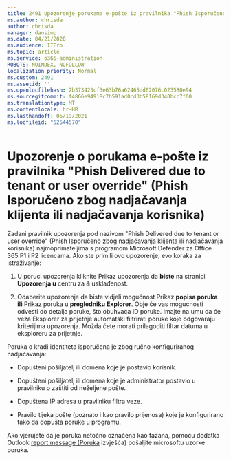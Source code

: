 ```yaml
---
title: 2491 Upozorenje porukama e-pošte iz pravilnika "Phish Isporučeno zbog klijenta ili nadjačavanja korisnika"
ms.author: chrisda
author: chrisda
manager: dansimp
ms.date: 04/21/2020
ms.audience: ITPro
ms.topic: article
ms.service: o365-administration
ROBOTS: NOINDEX, NOFOLLOW
localization_priority: Normal
ms.custom: 2491
ms.assetid: ''
ms.openlocfilehash: 2b373423cf3e63b76a62465dd62076c023580e94
ms.sourcegitcommit: f4866e94918c7b591ad0cd3b58169d340bcc7f00
ms.translationtype: MT
ms.contentlocale: hr-HR
ms.lasthandoff: 05/19/2021
ms.locfileid: "52544570"
---
```

# <a name="alert-email-messages-from-the-phish-delivered-due-to-tenant-or-user-override-policy"></a>Upozorenje o porukama e-pošte iz pravilnika "Phish Delivered due to tenant or user override" (Phish Isporučeno zbog nadjačavanja klijenta ili nadjačavanja korisnika)

Zadani pravilnik upozorenja pod nazivom "Phish Delivered due to tenant or user override" (Phish Isporučeno zbog nadjačavanja klijenta ili nadjačavanja korisnika) najmoprimateljima s programom Microsoft Defender za Office 365 P1 i P2 licencama. Ako ste primili ovo upozorenje, evo koraka za istraživanje:

1. U poruci upozorenja kliknite Prikaz upozorenja da **biste** na stranici **Upozorenja u** centru za & usklađenost.

2. Odaberite upozorenje da biste vidjeli mogućnost Prikaz **popisa poruka ili** Prikaz poruka u **pregledniku Explorer**. Obje će vas mogućnosti odvesti do detalja poruke, što obuhvaća ID poruke. Imajte na umu da će veza Eksplorer za prijetnje automatski filtrirati poruke koje odgovaraju kriterijima upozorenja. Možda ćete morati prilagoditi filtar datuma u eksploreru za prijetnje.

Poruka o krađi identiteta isporučena je zbog ručno konfiguriranog nadjačavanja:

- Dopušteni pošiljatelj ili domena koje je postavio korisnik.

- Dopušteni pošiljatelj ili domena koje je administrator postavio u pravilniku o zaštiti od neželjene pošte.

- Dopuštena IP adresa u pravilniku filtra veze.

- Pravilo tijeka pošte (poznato i kao pravilo prijenosa) koje je konfigurirano tako da dopušta poruke u programu.

Ako vjerujete da je poruka netočno označena kao fazana, pomoću dodatka Outlook [report message (Poruka](https://support.office.com/article/b5caa9f1-cdf3-4443-af8c-ff724ea719d2) izvješća) pošaljite microsoftu uzorke poruka.
